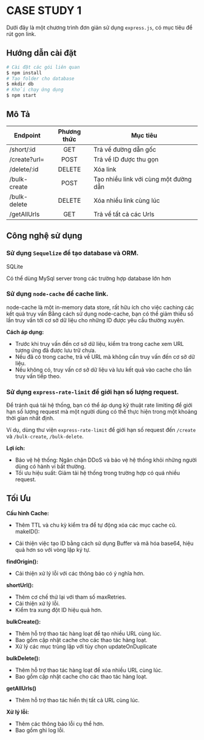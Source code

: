 # CASE STUDY 1
Dưới đây là một chương trình đơn giản sử dụng `express.js`, có mục tiêu để rút gọn link. 

## Hướng dẫn cài đặt
```sh
# Cài đặt các gói liên quan
$ npm install
# Tạo folder cho database
$ mkdir db
# Khởi chạy ứng dụng
$ npm start
```

## Mô Tả
| Endpoint | Phương thức | Mục tiêu
|--|:--:|--|
| /short/:id | GET | Trả về đường dẫn gốc
| /create?url= | POST | Trả về ID được thu gọn
| /delete/:id | DELETE | Xóa link
| /bulk-create | POST | Tạo nhiều link với cùng một đường dẫn
| /bulk-delete | DELETE | Xóa nhiều link cùng lúc
| /getAllUrls  | GET |  Trả về tất cả các Urls




## Công nghệ sử dụng

### Sử dụng `Sequelize` để tạo database và ORM.

SQLite 

Có thể dùng MySql server trong các trường hợp database lớn hơn

### Sử dụng `node-cache` để cache link.

node-cache là một in-memory data store, rất hữu ích cho việc caching các kết quả truy vấn Bằng cách sử dụng node-cache, bạn có thể giảm thiểu số lần truy vấn tới cơ sở dữ liệu cho những ID được yêu cầu thường xuyên.

**Cách áp dụng:**

- Trước khi truy vấn đến cơ sở dữ liệu, kiểm tra trong cache xem URL tương ứng đã được lưu trữ chưa.
- Nếu đã có trong cache, trả về URL mà không cần truy vấn đến cơ sở dữ liệu.
- Nếu không có, truy vấn cơ sở dữ liệu và lưu kết quả vào cache cho lần truy vấn tiếp theo.

### Sử dụng `express-rate-limit` để giới hạn số lượng request.

Để tránh quá tải hệ thống, bạn có thể áp dụng kỹ thuật rate limiting để giới hạn số lượng request mà một người dùng có thể thực hiện trong một khoảng thời gian nhất định.

Ví dụ, dùng thư viện `express-rate-limit` để giới hạn số request đến `/create` và `/bulk-create`, `/bulk-delete`.

**Lợi ích:**

- Bảo vệ hệ thống: Ngăn chặn DDoS và bảo vệ hệ thống khỏi những người dùng có hành vi bất thường.
- Tối ưu hiệu suất: Giảm tải hệ thống trong trường hợp có quá nhiều request.

## Tối Ưu 

**Cấu hình Cache:**

- Thêm TTL và chu kỳ kiểm tra để tự động xóa các mục cache cũ.
makeID():

- Cải thiện việc tạo ID bằng cách sử dụng Buffer và mã hóa base64, hiệu quả hơn so với vòng lặp ký tự.

**findOrigin():**


- Cải thiện xử lý lỗi với các thông báo có ý nghĩa hơn.

**shortUrl():**

- Thêm cơ chế thử lại với tham số maxRetries.
- Cải thiện xử lý lỗi.
- Kiểm tra xung đột ID hiệu quả hơn.

**bulkCreate():**

- Thêm hỗ trợ thao tác hàng loạt để tạo nhiều URL cùng lúc.
- Bao gồm cập nhật cache cho các thao tác hàng loạt.
- Xử lý các mục trùng lặp với tùy chọn updateOnDuplicate

**bulkDelete():**

- Thêm hỗ trợ thao tác hàng loạt để xóa nhiều URL cùng lúc.
- Bao gồm cập nhật cache cho các thao tác hàng loạt.

**getAllUrls()**

- Thêm hỗ trợ thao tác hiển thị tất cả URL cùng lúc.

**Xử lý lỗi:**

- Thêm các thông báo lỗi cụ thể hơn.
- Bao gồm ghi log lỗi.


